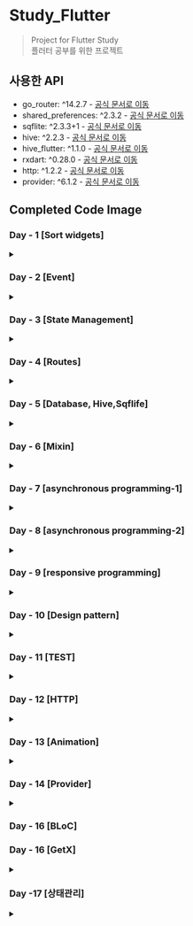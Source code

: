 # Study_Flutter

> Project for Flutter Study  
> 플러터 공부를 위한 프로젝트

## 사용한 API

- go_router: ^14.2.7 - [공식 문서로 이동](https://pub.dev/packages/go_router)
- shared_preferences: ^2.3.2 - [공식 문서로 이동](https://pub.dev/packages/shared_preferences)
- sqflite: ^2.3.3+1 - [공식 문서로 이동](https://pub.dev/packages/sqflite)
- hive: ^2.2.3 - [공식 문서로 이동](https://pub.dev/packages/hive)
- hive_flutter: ^1.1.0 - [공식 문서로 이동](https://pub.dev/packages/hive_flutter)
- rxdart: ^0.28.0 - [공식 문서로 이동](https://pub.dev/packages/rxdart)
- http: ^1.2.2 - [공식 문서로 이동](https://pub.dev/packages/http)
- provider: ^6.1.2 - [공식 문서로 이동](https://pub.dev/packages/provider)
## Completed Code Image

### Day - 1 [Sort widgets]

<details>
    <summary> </summary>

<details>
    <summary>1. Align Widget Example </summary>

- ![Align Widget Example](./complete%20image/Day-1/Align%20Widget%20Example.png)

</details>

<details>
    <summary>2. Align Widget Example2 </summary>

- ![Align Widget Example](./complete%20image/Day-1/Align%20Widget%20Example2.png)

</details>

<details>
    <summary>3. Expanded Flex Example </summary>

- ![Align Widget Example](./complete%20image/Day-1/Expanded%20Flex%20Example.png)

</details>

<details>
    <summary>4. Flutter Alignment </summary>

- ![Align Widget Example](./complete%20image/Day-1/Flutter%20Alignment.png)

</details>

<details>
    <summary>5. Flutter Alignment2 </summary>

- ![Align Widget Example](./complete%20image/Day-1/Flutter%20Alignment2.png)

</details>

<details>
    <summary>6. Flutter Counter App </summary>

- ![Align Widget Example](./complete%20image/Day-1/Flutter%20Counter%20App.png)

</details>

<details>
    <summary>7. Row and Column Layout </summary>

- ![Align Widget Example](./complete%20image/Day-1/Row%20and%20Column%20Layout.png)

</details>

<details>
    <summary>8. Stack Alignment Example </summary>

- ![Align Widget Example](./complete%20image/Day-1/Stack%20Alignment%20Example.png)

</details>

<details>
    <summary>9. Stack Layout </summary>

- ![Align Widget Example](./complete%20image/Day-1/Stack%20Layout.png)

</details>

</details>

### Day - 2 [Event]

<details>
    <summary> </summary>

<details>
    <summary>1. onTap Example </summary>

- ![Align Widget Example](./complete%20image/Day-2/onTap%20Example.png)

</details>

<details>
    <summary>2. onDoubleTap Example </summary>

- ![Align Widget Example](./complete%20image/Day-2/onDoubleTap%20Example.png)

</details>

<details>
    <summary>3. onLongPress Example </summary>

- ![Align Widget Example](./complete%20image/Day-2/onLongPress%20Example.png)

</details>

<details>
    <summary>4. Simple Pan Update Example </summary>

- ![Align Widget Example](./complete%20image/Day-2/Simple%20Pan%20Update%20Example.png)

</details>

<details>
    <summary>5. onPressed Example </summary>

- ![Align Widget Example](./complete%20image/Day-2/onPressed%20Example.png)

</details>

<details>
    <summary>6. GestureDetector Example </summary>

- ![Align Widget Example](./complete%20image/Day-2/GestureDetector%20Example.png)

</details>

<details>
    <summary>7. FloatingActionButton Example </summary>

- ![Align Widget Example](./complete%20image/Day-2/FloatingActionButton%20Example.png)

</details>

<details>
    <summary>8. Flutter Button Event </summary>

- ![Align Widget Example](./complete%20image/Day-2/Flutter%20Button%20Event.png)

</details>

<details>
    <summary>9. GestureDetector Click Example</summary>

- ![Align Widget Example](./complete%20image/Day-2/GestureDetector%20Click%20Example.png)

</details>

<details>
    <summary>10. Drag GestureDetector Example</summary>

- ![Align Widget Example](./complete%20image/Day-2/Drag%20GestureDetector%20Example.png)

</details>

<details>
    <summary>11. Flutter Counter App - Day2</summary>

- ![Align Widget Example](./complete%20image/Day-2/Flutter%20Counter%20App%20-%20Day2.png)

</details>

</details>

### Day - 3 [State Management]

<details>
    <summary> </summary>

<details>
    <summary>1. InheritedWidget Example </summary>

- ![Align Widget Example](./complete%20image/Day-3/1.%20InheritedWidget%20Example.png)

</details>

<details>
    <summary>2. Flutter Demo Home Page </summary>

- ![Align Widget Example](./complete%20image/Day-3/2.%20Flutter%20Demo%20Home%20Page.png)

</details>

<details>
    <summary>3. Lifecycle Demo </summary>

- ![Align Widget Example](./complete%20image/Day-3/3.%20Lifecycle%20Demo.png)

</details>

<details>
    <summary>4. Text Toggle App </summary>

- ![Align Widget Example](./complete%20image//Day-3/4.%20Text%20Toggle%20App.png)

</details>

<details>
    <summary>5. Switch Toggle Exampl </summary>

- ![Align Widget Example](./complete%20image/Day-3/5.%20Switch%20Toggle%20Exampl.png)

</details>

<details>
    <summary>6. Todo List </summary>

- ![Align Widget Example](./complete%20image/Day-3/6.%20Todo%20List.png)

</details>
</details>

### Day - 4 [Routes]

<details>
    <summary></summary>
    
<details>
    <summary>1. Navigator</summary>

> HomeScreen

- ![1. HomeScreen](./complete%20image/Day-4/1.%20HomeScreen.png)

> SecondScreen

- ![1. SecondScreen](./complete%20image/Day-4/1.%20SecondScreen.png)

</details>

<details>
    <summary>2. Go_Routes</summary>

> HomeScreen

- ![2. HomeScreen](./complete%20image/Day-4/2.%20HomeScreen.png)

> SecondScreen

- ![2. SecondScreen](./complete%20image/Day-4/2.%20SecondScreen.png)

> ThirdScreen

- ![2. ThirdScreen](./complete%20image/Day-4/2.%20ThirdScreen.png)

>

</details>

<details>
    <summary>3. Tab Navigation Example</summary>

> Home Screen

- ![3. Home Screen](./complete%20image/Day-4/3.%20Tab_Home.png)

> Search Screen

- ![3. Search Screen](./complete%20image/Day-4/3.%20Tab_Search.png)

> Profile Screen

- ![3. Profile Screen](./complete%20image/Day-4/3.%20Tab_Profile.png)

>

</details>

<details>
    <summary>4. Drawer Navigation Example</summary>

> Drawer

- ![4. Drawer](./complete%20image/Day-4/4.%20Drawer.png)
- > Start Screen
- ![4. Home Screen](./complete%20image/Day-4/4.%20StartScreen.png)

> Home Screen

- ![4. Home Screen](./complete%20image/Day-4/4.%20HomeScreen.png)

> Search Screen

- ![4. Search Screen](./complete%20image/Day-4/4.%20SearchScreen.png)

> Profile Screen

- ![4. Profile Screen](./complete%20image/Day-4/4.%20ProfileScreen.png)

>

</details>

</details>

### Day - 5 [Database, Hive,Sqflife]

<details>
    <summary></summary>
<details>
    <summary>1. Nickname App</summary>

> Nickname App_1

- ![Nickname App_1](./complete%20image/Day-5/Nickname_1.png)
  > Nickname App_2
- ![Nickname App_2](./complete%20image/Day-5/Nickname_2.png)

</details>

<details>
    <summary>2. Name Storage</summary>

> Name Storage

- ![Nickname App_1](./complete%20image/Day-5/NameStorage.png)

</details>

<details>
    <summary>3. Dark Mode Setting</summary>

> Dark Mode Setting_Light

- ![Nickname App_1](./complete%20image/Day-5/DarkModeSetting_false.png)
  > Dark Mode Setting_Dark
- ![Nickname App_1](./complete%20image/Day-5/DarkModeSetting_true.png)

</details>

<details>
    <summary>4. Last Login Time</summary>

> Last Login Time

- ![Nickname App_1](./complete%20image/Day-5/LastLoginTime.png)

</details>

<details>
    <summary>5. Nickname App - Sqflite</summary>

> Nickname App - Sqflite

- ![Nickname App_1](./complete%20image/Day-5/Nickname_Sqflite.png)

</details>

<details>
    <summary>6. Notes - Sqflife</summary>

> Notes_1

- ![Nickname App_1](./complete%20image/Day-5/Notes_1.png)
  > Notes_2
- ![Nickname App_1](./complete%20image/Day-5/Notes_2.png)
  > Notes_3
- ![Nickname App_1](./complete%20image/Day-5/Notes_3.png)
</details>

<details>
    <summary>7. Nickname App - Hive </summary>

> Nickname App - Hive

- ![Nickname App_1](./complete%20image/Day-5/Nickname_hive.png)

</details>

<details>
    <summary>8. Notes - Hive </summary>

> Notes_1

- ![Nickname App_1](./complete%20image/Day-5/Notes_hive_1.png)
  > Notes_2
- ![Nickname App_1](./complete%20image/Day-5/Notes_hive_2.png)
  > Notes_3
- ![Nickname App_1](./complete%20image/Day-5/Notes_hive_3.png)
</details>
</details>

### Day - 6 [Mixin]

<details>
    <summary></summary>

<details>
    <summary>mixin_with_1</summary>

> mixin_with_1

- ![mixin_with_1](./complete%20image/Day-6/mixin_with_1.png)

</details>

<details>
    <summary>mixin_with_2</summary>

> mixin_with_2

- ![mixin_with_2](./complete%20image/Day-6/mixin_with_2.png)

</details>

<details>
    <summary>mixin_on</summary>

> mixin_on

- ![mixin_on](./complete%20image/Day-6/mixin_on.png)

</details>

<details>
    <summary>Logger_mixin_with</summary>

> Logger_mixin_with

- ![Logger_mixin_with](./complete%20image/Day-6/Logger_mixin_with.png)

</details>

<details>
    <summary>countOccurrences</summary>

> countOccurrences

- ![countOccurrences](./complete%20image/Day-6/countOccurrences%20.png)

</details>

<details>
    <summary>ListExtensions</summary>

> ListExtensions

- ![ListExtensions](./complete%20image/Day-6/ListExtension.png)

</details>

<details>
    <summary>Generic type</summary>

> Generic type

- ![Generic type](./complete%20image/Day-6/Generic%20type.png)

</details>

</details>

### Day - 7 [asynchronous programming-1]

<details>
    <summary></summary>

<details>
    <summary> 비동기 프로그래밍 1</summary>

> 비동기 프로그래밍 1

- ![비동기 프로그래밍 1](./complete%20image/Day-7/비동기%201.png)
</details>

<details>
    <summary> 비동기 프로그래밍 2</summary>

> 비동기 프로그래밍 2

- ![비동기 프로그래밍 2](./complete%20image/Day-7/비동기%202.gif)
</details>

<details>
    <summary> 비동기 프로그래밍 3</summary>

> 비동기 프로그래밍 3

- ![비동기 프로그래밍 3](./complete%20image/Day-7/비동기%203.gif)
</details>

<details>
    <summary> 비동기 프로그래밍 4</summary>

> 비동기 프로그래밍 4

- ![비동기 프로그래밍 4](./complete%20image/Day-7/비동기%204.gif)
</details>

<details>
    <summary> fetchDataWithError</summary>

> fetchDataWithError

- ![fetchDataWithError](./complete%20image/Day-7/fetchDataWithError.png)
</details>

<details>
    <summary> then_catchError</summary>

> then_catchError

- ![then_catchError](./complete%20image/Day-7/then_catchError.png)
</details>

<details>
    <summary> Parallel_Asyn</summary>

> Parallel_Asyn

- ![Parallel_Asyn](./complete%20image/Day-7/Parallel%20Asyn.gif)
</details>

<details>
    <summary> whenComplete</summary>

> whenComplete

- ![whenComplete](./complete%20image/Day-7/whenComplete.gif)
</details>
</details> 

### Day - 8 [asynchronous programming-2]

<details>
    <summary></summary>

<details>
    <summary>Stream_1</summary>

> Stream_1

- ![Stream_1](./complete%20image/Day-8/Stream_1.gif)
</details>

<details>
    <summary>Stream_Subscription_1</summary>

> Stream_Subscription_1

- ![Stream_Subscription_1](./complete%20image/Day-8/Stream_Subscription_1.gif)
</details>

<details>
    <summary>Stream_map_where</summary>

> Stream_map_where

- ![Stream_map_where](./complete%20image/Day-8/Stream_map_where.gif)
</details>

<details>
    <summary>simple_generator</summary>

> simple_generator

- ![simple_generator](./complete%20image/Day-8/simple%20generator.png)
</details>

<details>
    <summary>Overlapping_generator</summary>

> Overlapping_generator

- ![Overlapping_generator](./complete%20image/Day-8/Overlapping_generator.png)
</details>

<details>
    <summary>infinite_generator</summary>

> infinite_generator

- ![infinite_generator](./complete%20image/Day-8/infinite_generator.png)
</details>

</details>

### Day - 9 [responsive programming]

<details>
    <summary> </summary>

<details>
    <summary>rxdart_1</summary>

> rxdart_1

- ![rxdart_1](./complete%20image/Day-9/rxdart_1.gif)

</details>

<details>
    <summary>rxdart_2</summary>

> rxdart_2

- ![rxdart_2](./complete%20image/Day-9/rxdart_2.gif)

</details>

<details>
    <summary>StreamController</summary>

> StreamController

- ![StreamController](./complete%20image/Day-9/StreamController.png)

</details>

<details>
    <summary>StreamEvent</summary>

> StreamEvent

- ![StreamEvent](./complete%20image/Day-9/StreamEvent.png)

</details>

</details>

### Day - 10 [Design pattern]

<details>
    <summary> </summary>

<details>
    <summary>dateTime</summary>

> dateTime

- ![dateTime](./complete%20image/Day-10/dateTime.png)

</details>

<details>
    <summary>List</summary>

> List

- ![List](./complete%20image/Day-10/List.png)

</details>

<details>
    <summary>Map</summary>

> Map

- ![Map](./complete%20image/Day-10/Map.png)

</details>

<details>
    <summary>Uri</summary>

> Uri

- ![Uri](./complete%20image/Day-10/Uri.png)

</details>

<details>
    <summary>SingletonPattern</summary>

> SingletonPattern

- ![SingletonPattern](./complete%20image/Day-10/SingletonPattern.png)

</details>

<details>
    <summary>FactoryPattern</summary>

> FactoryPattern

- ![FactoryPattern](./complete%20image/Day-10/FactoryPattern.png)

</details>

<details>
    <summary>DecoratorPattern</summary>

> DecoratorPattern

- ![DecoratorPattern](./complete%20image/Day-10/DecoratorPattern.png)

</details>

<details>
    <summary>ObserverPattern</summary>

> ObserverPattern

- ![ObserverPattern](./complete%20image/Day-10/ObserverPattern.png)

</details>

</details>

### Day - 11 [TEST]

<details>
    <summary> </summary>

<details>
    <summary>뉴스데이터</summary>

> 뉴스데이터

- ![뉴스데이터](./complete%20image/Day-11/뉴스데이터.gif)

</details>

<details>
    <summary>도서정보관리프로그램</summary>

> 도서정보관리프로그램

- ![도서정보관리프로그램](./complete%20image/Day-11/도서정보관리프로그램.png)

</details>

<details>
    <summary>사용자 프로필</summary>

> 사용자 프로필

- ![사용자 프로필](./complete%20image/Day-11/사용자%20프로필.png)

</details>

<details>
    <summary>사용자입력처리</summary>

> 사용자입력처리

- ![사용자입력처리](./complete%20image/Day-11/사용자입력처리.png)

</details>

<details>
    <summary>소셜미디어 </summary>

> 소셜미디어

- ![소셜미디어](./complete%20image/Day-11/소셜미디어.png)

</details>

<details>
    <summary>쇼핑앱개발</summary>

> 쇼핑앱개발

- ![쇼핑앱개발](./complete%20image/Day-11/쇼핑앱개발.png)

</details>

<details>
    <summary>주식거래데이터 </summary>

> 주식거래데이터

- ![주식거래데이터](./complete%20image/Day-11/주식거래데이터.gif)

</details>

<details>
    <summary>채팅어플리케이션</summary>

> 채팅어플리케이션

- ![채팅어플리케이션](./complete%20image/Day-11/채팅어플리케이션.png)

</details>

<details>
    <summary>UI_Color</summary>

> UI_Color

- ![채팅어플리UI_Color케이션](./complete%20image/Day-11/UI_Color.png)

</details>

</details>

### Day - 12 [HTTP]

<details>
    <summary> </summary>

<details>
    <summary>HTTP - Get</summary>

> HTTP - Get

- ![HTTP - Get](./complete%20image/Day-12/HTTP_Get.png)

</details>

<details>
    <summary>HTTP - Put</summary>

> HTTP - Put

- ![HTTP - Put](./complete%20image/Day-12/HTTP_Put.gif)

</details>

<details>
    <summary>HTTP - Post</summary>

> HTTP - Post

- ![HTTP - Post](./complete%20image/Day-12/HTTP_Post.gif)

</details>

<details>
    <summary>HTTP - Delete</summary>

> HTTP - Delete

- ![HTTP - Delete](./complete%20image/Day-12/HTTP_Delete.gif)

</details>

<details>
    <summary>간단한뉴스정보</summary>

> 간단한뉴스정보

- ![간단한뉴스정보](./complete%20image/Day-12/간단한뉴스정보.gif)

</details>

<details>
    <summary>영화정보조회</summary>

> 영화정보조회

- ![영화정보조회](./complete%20image/Day-12/영화정보조회.gif)

</details>

</details> 

### Day - 13 [Animation]
<details>
    <summary> </summary>

<details>
    <summary>Animation_1</summary>

> Animation_1

- ![Animation_1](./complete%20image/Day-13/Animation_1.png)

</details>

<details>
    <summary>Animation_2</summary>

> Animation_2

- ![Animation_2](./complete%20image/Day-13/Animation_2.png)

</details>

<details>
    <summary>Animation_3</summary>

> Animation_3

- ![Animation_3](./complete%20image/Day-13/Animation_3.gif)

</details>


<details>
    <summary>Animation_4</summary>

> Animation_4

- ![Animation_3](./complete%20image/Day-13/Animation_4.gif)

</details>

<details>
    <summary>Animation_5</summary>

> Animation_5

- ![Animation_5](./complete%20image/Day-13/Animation_5.gif)

</details>

<details>
    <summary>Animation_6</summary>

> Animation_6

- ![Animation_6](./complete%20image/Day-13/Animation_6.gif)

</details>

<details>
    <summary>Animation_7</summary>

> Animation_7

- ![Animation_7](./complete%20image/Day-13/Animation_7.gif)

</details>

<details>
    <summary>Animation_8</summary>

> Animation_8

- ![Animation_8](./complete%20image/Day-13/Animation_8.gif)

</details>

<details>
    <summary>Animation_9</summary>

> Animation_9

- ![Animation_9](./complete%20image/Day-13/Animation_9.gif)

</details>

<details>
    <summary>CounterApp</summary>

> CounterApp

- ![CounterApp](./complete%20image/Day-13/CounterApp.gif)

</details>

</details>



### Day - 14 [Provider]
<details>
    <summary> </summary>

<details>
    <summary>Timer</summary>

> Timer

- ![Timer](./complete%20image/Day-14/Timer.gif)

</details>

<details>
    <summary>Todo_list</summary>

> Todo_list

- ![Todo_list](./complete%20image/Day-14/Todo_list.gif)

</details>

<details>
    <summary>StreamProviderExample</summary>

> StreamProviderExample

- ![StreamProviderExample](./complete%20image/Day-14/StreamProviderExample.gif)

</details>


<details>
    <summary>FutureProviderExample</summary>

> FutureProviderExample

- ![FutureProviderExample](./complete%20image/Day-14/FutureProviderExample.gif)

</details>

<details>
    <summary>FilteredList</summary>

> FilteredList

- ![FilteredList](./complete%20image/Day-14/FilteredList.gif)

</details>


<details>
    <summary>Counter_with_Selector</summary>

> Counter_with_Selector

- ![Counter_with_Selector](./complete%20image/Day-14/Counter_with_Selector.gif)

</details>


<details>
    <summary>AsyncDataScreen</summary>

> AsyncDataScreen

- ![AsyncDataScreen](./complete%20image/Day-14/AsyncDataScreen.gif)

</details>


</details>

### Day - 16 [BLoC]

### Day - 16 [GetX]
<details>
    <summary> </summary>

<details>
    <summary>Counter</summary>

> Counter

- ![Counter](./complete%20image/Day-16/Counter.gif)

</details>

<details>
    <summary>Counter_Obs</summary>

> Counter_Obs

- ![Counter_Obs](./complete%20image/Day-16/Counter_Obs.gif)

</details>

<details>
    <summary>GetX</summary>

> GetX

- ![GetX](./complete%20image/Day-16/GetX.gif)

</details>

<details>
    <summary>Multiple_Navigation</summary>

> Multiple_Navigation

- ![Multiple_Navigation](./complete%20image/Day-16/Multiple_Navigation.gif)

</details>


<details>
    <summary>Login&Register</summary>

> Login&Register

- ![Login&Register](./complete%20image/Day-16/Login&Register.gif)

</details>

<details>
    <summary>Product_App</summary>

> Product_App

- ![Product_App](./complete%20image/Day-16/Product%20App.gif)

</details>
</details>




### Day -17 [상태관리]
<details>
  <summary></summary>

<details>
    <summary>Provider</summary>
`Provider`는 Flutter에서 가장 기본적인 상태 관리 패키지입니다. 객체를 앱의 상위 트리에 제공하고, 자식 위젯들이 해당 객체에 접근할 수 있도록 합니다.

**사용법**:
1. `ChangeNotifier`를 사용하는 클래스를 정의.
2. `ChangeNotifierProvider`로 해당 클래스를 상위 위젯에 제공.
3. `Consumer`로 자식 위젯에서 상태를 구독.


```dart
class Counter extends ChangeNotifier {
  int value = 0;

  void increment() {
    value++;
    notifyListeners();
  }
}
```

```dart
ChangeNotifierProvider(
  create: (context) => Counter(),
  child: MyApp(),
);
```

</details>


<details>
    <summary>Riverpod</summary>
`Riverpod`은 `Provider`를 기반으로 더 유연하고 안전한 상태 관리 라이브러리입니다. 글로벌 상태 관리를 더욱 간단하게 하며, `Provider`보다 더 명확한 API를 제공합니다.

**사용법**:
1. `Provider`나 `StateNotifier`를 정의.
2. `Provider나` `StateNotifierProvider를` 사용해 상태를 관리..


```dart
final counterProvider = StateNotifierProvider<CounterNotifier, int>((ref) {
  return CounterNotifier();
});

class CounterNotifier extends StateNotifier<int> {
  CounterNotifier() : super(0);

  void increment() => state++;
}

```

</details>


<details>
    <summary>BLoC</summary>
`BLoC`(Business Logic Component)은 이벤트 기반 상태 관리 패턴으로, 이벤트와 상태로 비즈니스 로직을 분리하여 관리합니다.

**사용법**:
1. `Event`, `State`, 그리고 `Bloc` 클래스를 정의.
2. `이벤트를 통해 상태를 변경.


```dart
class CounterEvent {}
class CounterIncrement extends CounterEvent {}

class CounterBloc extends Bloc<CounterEvent, int> {
  CounterBloc() : super(0);

  @override
  Stream<int> mapEventToState(CounterEvent event) async* {
    if (event is CounterIncrement) {
      yield state + 1;
    }
  }
}
```

</details>


<details>
    <summary>GetX</summary>
`GetX는` 간단하고 성능이 뛰어난 상태 관리 패키지로, 의존성 주입 및 라우팅 기능도 제공하는 통합 패키지입니다.

**사용법**:
1. `Controller` 클래스에서 상태를 정의.
2. `Get.put()`으로 `Controller를` 제공하고, `Obx로` 상태를 구독.


```dart
class CounterController extends GetxController {
  var count = 0.obs;

  void increment() => count++;
}

final CounterController c = Get.put(CounterController());

```
```dart
Obx(() => Text('${c.count}')),
```

</details>

</details>